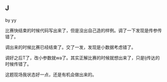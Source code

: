 ## J

by yy

比赛快结束的时候代码写出来了，但是没出自己造的样例。调了一下发现是传参传错了。

调出来的时候比赛已经结束了。交了一发，发现是小数据考虑错了。

调好之后T了，改小参数就wa了。其实正解比赛的时候就想出来了，只是lj传达的时候传错了。

这题现场我状态好一点，还是有机会做出来的。